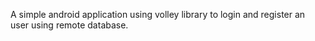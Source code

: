 A simple android application using volley library to login and register an user using remote database.
